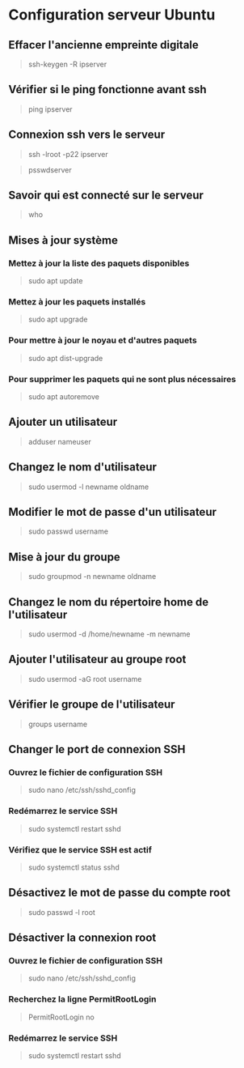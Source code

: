 # Configuration serveur Ubuntu

## Effacer l'ancienne empreinte digitale
> ssh-keygen -R ipserver

## Vérifier si le ping fonctionne avant ssh
> ping ipserver

## Connexion ssh vers le serveur
> ssh -lroot -p22 ipserver


> psswdserver

## Savoir qui est connecté sur le serveur 
> who

## Mises à jour système
### Mettez à jour la liste des paquets disponibles
> sudo apt update
### Mettez à jour les paquets installés
> sudo apt upgrade
### Pour mettre à jour le noyau et d'autres paquets
> sudo apt dist-upgrade
### Pour supprimer les paquets qui ne sont plus nécessaires
> sudo apt autoremove

## Ajouter un utilisateur
> adduser nameuser

## Changez le nom d'utilisateur 
> sudo usermod -l newname oldname

## Modifier le mot de passe d'un utilisateur
> sudo passwd username

## Mise à jour du groupe 
> sudo groupmod -n newname oldname

## Changez le nom du répertoire home de l'utilisateur 
> sudo usermod -d /home/newname -m newname

## Ajouter l'utilisateur au groupe root
> sudo usermod -aG root username

## Vérifier le groupe de l'utilisateur
> groups username

## Changer le port de connexion SSH
### Ouvrez le fichier de configuration SSH
> sudo nano /etc/ssh/sshd_config
### Redémarrez le service SSH
> sudo systemctl restart sshd
### Vérifiez que le service SSH est actif
> sudo systemctl status sshd

## Désactivez le mot de passe du compte root
> sudo passwd -l root

## Désactiver la connexion root
### Ouvrez le fichier de configuration SSH 
> sudo nano /etc/ssh/sshd_config
### Recherchez la ligne PermitRootLogin
> PermitRootLogin no
### Redémarrez le service SSH
> sudo systemctl restart sshd

## 
